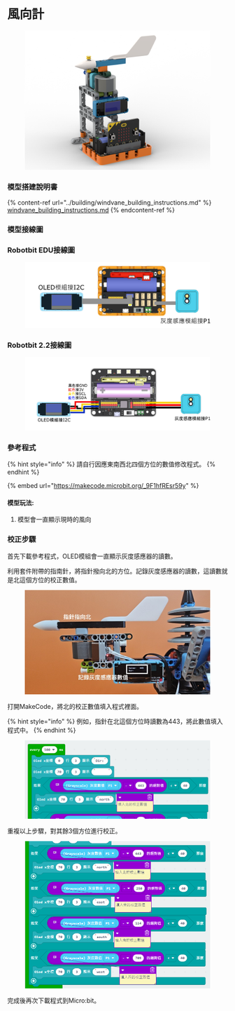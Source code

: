 # 風向計

<figure><img src="../../../.gitbook/assets/windvane_direction_robotbit.png" alt=""><figcaption></figcaption></figure>

### 模型搭建說明書

{% content-ref url="../building/windvane_building_instructions.md" %}
[windvane\_building\_instructions.md](../building/windvane_building_instructions.md)
{% endcontent-ref %}

### 模型接線圖

### Robotbit EDU接線圖

<figure><img src="../../../.gitbook/assets/windvane_wiring_robotbit.png" alt=""><figcaption></figcaption></figure>

### Robotbit 2.2接線圖

<figure><img src="../../../.gitbook/assets/windvane_wiring_robotbit_2.2.png" alt=""><figcaption></figcaption></figure>



### 參考程式

{% hint style="info" %}
請自行因應東南西北四個方位的數值修改程式。
{% endhint %}

{% embed url="https://makecode.microbit.org/_9F1hfREsr59y" %}

#### 模型玩法:

1. 模型會一直顯示現時的風向

### 校正步驟

首先下載參考程式，OLED模組會一直顯示灰度感應器的讀數。

利用套件附帶的指南針，將指針撥向北的方位。記錄灰度感應器的讀數，這讀數就是北這個方位的校正數值。

<figure><img src="../../../.gitbook/assets/20231116_132248.jpg" alt=""><figcaption></figcaption></figure>

打開MakeCode，將北的校正數值填入程式裡面。

{% hint style="info" %}
例如，指針在北這個方位時讀數為443，將此數值填入程式中。
{% endhint %}

<figure><img src="../../../.gitbook/assets/image (1) (1) (1) (1) (1) (1) (1) (1) (1) (1) (1) (1) (1) (1) (1) (1) (1) (1).png" alt=""><figcaption></figcaption></figure>

重複以上步驟，對其餘3個方位進行校正。

<figure><img src="../../../.gitbook/assets/image (1) (1) (1) (1) (1) (1) (1) (1) (1) (1) (1) (1) (1) (1) (1) (1) (1) (1) (1).png" alt=""><figcaption></figcaption></figure>

完成後再次下載程式到Micro:bit。
